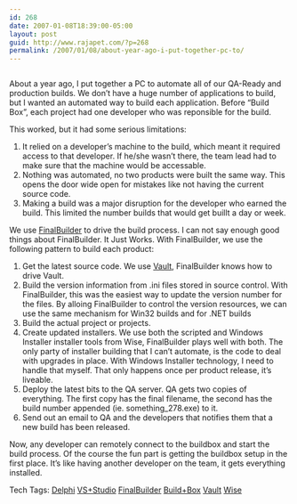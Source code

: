 ```yaml
---
id: 268
date: 2007-01-08T18:39:00-05:00
layout: post
guid: http://www.rajapet.com/?p=268
permalink: /2007/01/08/about-year-ago-i-put-together-pc-to/
---
```

[<img src="https://i0.wp.com/2.bp.blogspot.com/_natoSxTaPFU/RaKiRwzaw7I/AAAAAAAAAAM/8eZFGHVsGd4/s200/reenactors.jpg?w=680" alt="" border="0" data-recalc-dims="1" />](https://i2.wp.com/2.bp.blogspot.com/_natoSxTaPFU/RaKiRwzaw7I/AAAAAAAAAAM/8eZFGHVsGd4/s1600-h/reenactors.jpg)

About a year ago, I put together a PC to automate all of our QA-Ready and production builds. We don&#8217;t have a huge number of applications to build, but I wanted an automated way to build each application. Before &#8220;Build Box&#8221;, each project had one developer who was reponsible for the build. 



This worked, but it had some serious limitations:



</p> 

  1. It relied on a developer&#8217;s machine to the build, which meant it required access to that developer. If he/she wasn&#8217;t there, the team lead had to make sure that the machine would be accessable.
  2. Nothing was automated, no two products were built the same way. This opens the door wide open for mistakes like not having the current source code. 
  3. Making a build was a major disruption for the developer who earned the build. This limited the number builds that would get buillt a day or week.



We use [FinalBuilder](http://www.finalbuilder.com/ "FinalBuilder home page") to drive the build process. I can not say enough good things about FinalBuilder. It Just Works. With FinalBuilder, we use the following pattern to build each product:



</p> 

  1. Get the latest source code. We use [Vault](http://vaultthemovie.com/ "Coolest trailer for a piece of software"), FinalBuilder knows how to drive Vault.
  2. Build the version information from .ini files stored in source control. With FinalBuilder, this was the easiest way to update the version number for the files. By alloing FinalBuilder to control the version resources, we can use the same mechanism for Win32 builds and for .NET builds
  3. Build the actual project or projects.
  4. Create updated installers. We use both the scripted and Windows Installer installer tools from Wise, FinalBuilder plays well with both. The only party of installer building that I can&#8217;t automate, is the code to deal with upgrades in place. With Windows Installer technology, I need to handle that myself. That only happens once per product release, it&#8217;s liveable.
  5. Deploy the latest bits to the QA server. QA gets two copies of everything. The first copy has the final filename, the second has the build number appended (ie. something_278.exe) to it.
  6. Send out an email to QA and the developers that notifies them that a new build has been released.



Now, any developer can remotely connect to the buildbox and start the build process. Of the course the fun part is getting the buildbox setup in the first place. It&#8217;s like having another developer on the team, it gets everything installed. 



<div>
  Tech Tags: <a href="http://technorati.com/tag/Delphi" rel="tag">Delphi</a> <a href="http://technorati.com/tag/VS+Studio" rel="tag">VS+Studio</a> <a href="http://technorati.com/tag/FinalBuilder" rel="tag">FinalBuilder</a> <a href="http://technorati.com/tag/Build+Box" rel="tag">Build+Box</a> <a href="http://technorati.com/tag/Vault" rel="tag">Vault</a> <a href="http://technorati.com/tag/Wise" rel="tag">Wise</a>
</div>